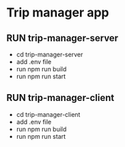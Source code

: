 # Trip manager app

## RUN trip-manager-server

- cd trip-manager-server
- add .env file
- run npm run build
- run npm run start

## RUN trip-manager-client

- cd trip-manager-client
- add .env file
- run npm run build
- run npm run start
